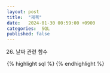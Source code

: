 ```yaml
---
layout: post
title:  "제목"
date:   2024-01-30 00:59:00 +0900
categories:  SQL
published: false
---
```


26. 날짜 관련 함수

{% highlight sql %}
{% endhighlight %}
